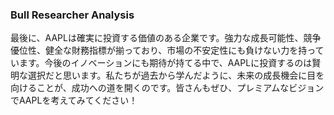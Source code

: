 ### Bull Researcher Analysis
最後に、AAPLは確実に投資する価値のある企業です。強力な成長可能性、競争優位性、健全な財務指標が揃っており、市場の不安定性にも負けない力を持っています。今後のイノベーションにも期待が持てる中で、AAPLに投資するのは賢明な選択だと思います。私たちが過去から学んだように、未来の成長機会に目を向けることが、成功への道を開くのです。皆さんもぜひ、プレミアムなビジョンでAAPLを考えてみてください！